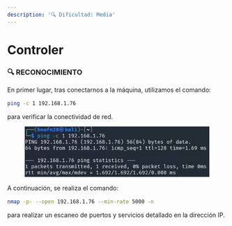 ```yaml
---
description: '🔍 Dificultad: Media'
---
```


# Controler

### 🔍 **RECONOCIMIENTO**

En primer lugar, tras conectarnos a la máquina, utilizamos el comando:

```bash
ping -c 1 192.168.1.76
```

para verificar la conectividad de red.

<figure><img src="../../.gitbook/assets/image (1145).png" alt=""><figcaption></figcaption></figure>

A continuación, se realiza el comando:

```bash
nmap -p- --open 192.168.1.76 --min-rate 5000 -n
```

para realizar un escaneo de puertos y servicios detallado en la dirección IP.
